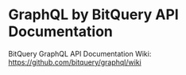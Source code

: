 GraphQL by BitQuery API Documentation
============

BitQuery GraphQL API Documentation Wiki: https://github.com/bitquery/graphql/wiki